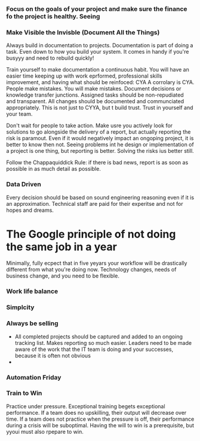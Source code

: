 



### Focus on the goals of your project and make sure the finance fo the project is healthy. Seeing

### Make Visible the Invisble (Document All the Things)
Always build in documentation to projects. Documentation is part of doing a task.
Even down to how you build your system. It comes in handy if you're busyyy and need to rebuild quickly!

Train yourself to make documentation a continuous habit. You will have an easier time keeping up with work eprformed, professional skills improvement, and having what should be reinfoced: CYA
A corrolary is CYA. People make mistakes. You will make mistakes. Document decisions or knowledge transfer junctions. Assigned tasks should be non-repudiated and transparent. All changes should be documented and communciated appropriately. This is not just to CYYA, but t build trust. Trust in yourself and your team.

Don't wait for people to take action. Make usre you actively look for solutions to go alongside the delivery of a report, but actually reporting the risk is paramout. Even if it would negatively impact an ongoping project, it is better to know then not. Seeing problems int he design or implementation of a project is one thing, but reporting is better. Solving the risks ius better still.

Follow the Chappaquiddick Rule: if there is bad news, report is as soon as possible in as much detail as possible.

### Data Driven
Every decision should be based on sound engineering reasoning even if it is an approximation. Technical staff are paid for their experitse and not for hopes and dreams. 

# The Google principle of not doing the same job in a year

Minimally, fully ecpect that in five yeyars your workflow will be drastically different from what you're doing now. Technology changes, needs of business change, and you need to be flexible.

### Work life balance

### Simplcity

### Always be selling
- All completed projects should be captured and added to an ongoing tracking list. Makes reporting so much easier. Leaders need to be made aware of the work that the IT team is doing and your successes, because it is often not obvious
- 

### Automation Friday

### Train to Win
Practice under pressure. Exceptional training begets exceptional performance. If a team does no upskilling, their output will decrease over time. If a team does not practice when the pressure is off, their performance during a crisis will be suboptimal. Having the will to win is a prerequisite, but yyoui must also rpepare to win.
